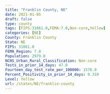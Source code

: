 ```yaml
---
title: "Franklin County, NE"
date: 2021-01-05
draft: false
type: county
tags: [FIPS:31061.0,FEMA:7.0,Non-core,Yellow]
categories: [NE]
County: Franklin County
State: NE
FIPS: 31061.0
FEMA_Region: 7.0
Population: 2979.0
NCHS_Urban_Rural_Classification: Non-core
Tests_in_prior_14_days: 47.0
Fourteen_day_test_rate_per_100000: 1578.0
Percent_Positivity_in_prior_14_days: 0.319
Level: Yellow
url: /states/NE/franklin-county
---
```



